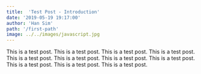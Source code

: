 ```yaml
---
title:  'Test Post - Introduction'
date: '2019-05-19 19:17:00'
author: 'Han Sim'
path: '/first-path'
image: ../../images/javascript.jpg
---
```


This is a test post.
This is a test post.
This is a test post.
This is a test post.
This is a test post.
This is a test post.
This is a test post.
This is a test post.
This is a test post.
This is a test post.
This is a test post.
